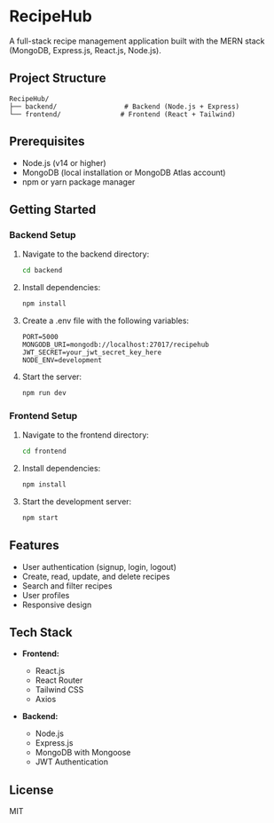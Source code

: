 # RecipeHub

A full-stack recipe management application built with the MERN stack (MongoDB, Express.js, React.js, Node.js).

## Project Structure

```
RecipeHub/
├── backend/                 # Backend (Node.js + Express)
└── frontend/               # Frontend (React + Tailwind)
```

## Prerequisites

- Node.js (v14 or higher)
- MongoDB (local installation or MongoDB Atlas account)
- npm or yarn package manager

## Getting Started

### Backend Setup

1. Navigate to the backend directory:
   ```bash
   cd backend
   ```

2. Install dependencies:
   ```bash
   npm install
   ```

3. Create a .env file with the following variables:
   ```
   PORT=5000
   MONGODB_URI=mongodb://localhost:27017/recipehub
   JWT_SECRET=your_jwt_secret_key_here
   NODE_ENV=development
   ```

4. Start the server:
   ```bash
   npm run dev
   ```

### Frontend Setup

1. Navigate to the frontend directory:
   ```bash
   cd frontend
   ```

2. Install dependencies:
   ```bash
   npm install
   ```

3. Start the development server:
   ```bash
   npm start
   ```

## Features

- User authentication (signup, login, logout)
- Create, read, update, and delete recipes
- Search and filter recipes
- User profiles
- Responsive design

## Tech Stack

- **Frontend:**
  - React.js
  - React Router
  - Tailwind CSS
  - Axios

- **Backend:**
  - Node.js
  - Express.js
  - MongoDB with Mongoose
  - JWT Authentication

## License

MIT 